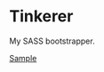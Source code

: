 # Tinkerer

My SASS bootstrapper.

[Sample](https://rawgit.com/Matooy/tinkerer/master/index.html "Sample")
